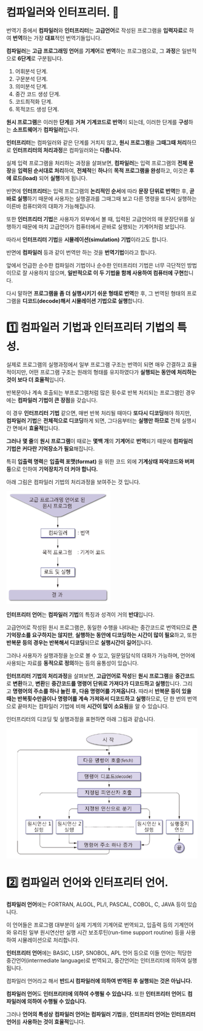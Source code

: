 # 컴파일러와 인터프리터. 🤿

번역기 중에서 **컴파일러**와 **인터프리터**는 **고급언어**로 작성된 프로그램을 **입력자료**로 하여 **번역**하는 가장 **대표**적인 번역기들입니다.

**컴파일러**는 **고급 프로그래밍 언어**를 **기계어**로 **번역**하는 프로그램으로, 그 **과정**은 일반적으로 **6단계**로 구분됩니다.

1. 어휘분석 단계.
2. 구문분석 단계.
3. 의미분석 단계.
4. 중간 코드 생성 단계.
5. 코드최적화 단계.
6. 목적코드 생성 단계.

**원시 프로그램**은 이러한 **단계**를 **거쳐** **기계코드로 번역**이 되는데, 이러한 단계를 **구성**하는 **소프트웨어**가 **컴파일러**입니다.

**인터프리터**는 컴파일러와 같은 단계를 거치지 않고, **원시 프로그램**을 **그때그때 처리**하므로 **인터프리터의 처리과정**은 컴파일러와는 **다릅니다.**

실제 입력 프로그램을 처리하는 과정을 살펴보면, **컴파일러**는 입력 프로그램의 **전체 문장**을 **입력된 순서대로 처리**하여, **전체적**인 **하나**의 **목적 프로그램을 완성**하고, 이것은 **후에 로드(load)** 되어 **실행**하게 됩니다.

반면에 **인터프리터**는 입력 프로그램의 **논리적인 순서**에 따라 **문장 단위로 번역**한 후, **곧바로 실행**하기 때문에 사용자는 실행결과를 그때그때 보고 다른 명령을 또다시 실행하는 이른바 컴퓨터와의 대화가 가능해집니다.

또한 **인터프리터 기법**은 사용자가 외부에서 볼 때, 입력된 고급언어의 매 문장단위를 실행하기 때문에 마치 고급언어가 컴퓨터에서 곧바로 실행되는 기계어처럼 보입니다.

따라서 **인터프리터 기법**을 **시뮬레이션(simulation) 기법**이라고도 합니다.

반면에 **컴파일러** 등과 같이 번역만 하는 것을 **번역기법**이라고 합니다.

앞에서 언급한 순수한 컴파일러 기법이나 순수한 인터프리터 기법은 너무 극단적인 방법이므로 잘 사용하지 않으며, **일반적으로 이 두 기법을 함께 사용하여 컴퓨터에 구현**합니다.

다시 말하면 **프로그램을 좀 더 실행시키기 쉬운 형태로 번역**한 후, 그 번역된 형태의 프로그램을 **디코드(decode)해서 시뮬레이션 기법으로 실행**합니다.

# 1️⃣ 컴파일러 기법과 인터프리터 기법의 특성.

실제로 프로그램의 실행과정에서 일부 프로그램 구조는 번역이 되면 매우 간결하고 효율적이지만, 어떤 프로그램 구조는 원래의 형태를 유지하였다가 **실행되는 동안에 처리하는 것이 보다 더 효율적**입니다.

반복문이나 계속 호출되는 부프로그램처럼 많은 횟수로 반복 처리되는 프로그램인 경우에는 **컴파일러 기법이 큰 장점**을 갖습니다.

이 경우 **인터프리터 기법** 같으면, 매번 반복 처리될 때마다 **또다시 디코딩**해야 하지만, **컴파일러 기법**은 **전체적으로 디코딩**하게 되면, 그다음부터는 **실행만 하므로** 전체 실행시간 면에서 **효율적**입니다.

**그러나** **몇 줄**의 **원시 프로그램**이 때로는 **몇백 개**의 **기계어**로 **번역**되기 때문에 **컴파일러 기법은 커다란 기억장소가 필요**해집니다.

특히 **입출력 명력**은 **입출력 포맷(format)** 을 위한 코드 외에 **기계상태 파악코드와 버퍼 등**으로 인하여 **기억장치가 더 커야 합니다.**

아래 그림은 컴파일러 기법의 처리과정을 보여주는 것 입니다.

<img src = "https://github.com/devKobe24/images/blob/main/CPDD-7.png?raw=true"></br>

**인터프리터 언어**는 **컴파일러 기법**의 특징과 성격이 거의 **반대**입니다.

고급언어로 작성된 원시 프로그램은, 동일한 수행을 나타내는 중간코드로 번역되므로 **큰 기억장소를 요구하지는 않지만**, **실행하는 동안에 디코딩하는 시간이 많이 필요**하고, 또한 **반복문 등의 경우는 반복해서 디코딩**되므로 **실행시간이 길어**집니다.

그러나 사용자가 실행과정을 눈으로 볼 수 있고, 일문일답식의 대화가 가능하며, 언어에 사용되는 자료를 **동적으로 정의**하는 등의 융통성이 있습니다.

**인터프리터 기법의 처리과정**을 살펴보면, **고급언어로 작성**된 **원시 프로그램**을 **중간코드**로 **변환**하고, **변환**된 **중간코드를 명령어 단위로 가져다가 디코드하고 실행**합니다.
그리고 **명령어의 주소를 하나 늘린 후, 다음 명령어를 가져옵니다.**
따라서 **반복문 등이 있을 때는 반복횟수만큼이나 명령어를 계속 가져와서 디코드하고 실행**하므로, 단 한 번의 번역으로 끝마치는 컴파일러 기법에 비해 **시간이 많이 소요됨**을 알 수 있습니다.

인터프리터의 디코딩 및 실행과정을 표현하면 아래 그림과 같습니다.

<img src = "https://github.com/devKobe24/images/blob/main/CPDD-8.png?raw=true"></br>

# 2️⃣ 컴파일러 언어와 인터프리터 언어.

**컴파일러 언어**에는 FORTRAN, ALGOL, PL/I, PASCAL, COBOL, C, JAVA 등이 있습니다.

이 언어들은 프로그램 대부분이 실제 기계의 기계어로 번역되고, 입출력 등의 기계언어와 유리된 일부 원시연산만 실행 시간 보조루틴(run-time support routine) 등을 사용하여 시뮬레이션으로 처리합니다.

**인터프리터 언어**에는 BASIC, LISP, SNOBOL, APL 언어 등으로 이들 언어는 적당한 중간언어(intermediate language)로 번역되고, 중간언어는 인터프리터에 의하여 실행됩니다.

컴파일러 언어라고 해서 **반드시 컴파일러에 의하여 번역된 후 실행되는 것은 아닙니다.**

**컴파일러 언어**도 **인터프리터에 의하여 수행될 수 있습니다.**
또한 **인터프리터 언어**도 **컴파일러에 의하여 수행될 수 있습니다.**

그러나 **언어의 특성상** **컴파일러 언어는 컴파일러 기법**을, **인터프리터 언어는 인터프리터 언어**를 **사용하는 것이 효율적**입니다.
